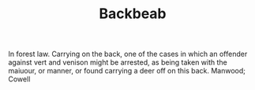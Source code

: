 ---
title: Backbeab
permalink: "/definitions/backbeab.html"
body: In forest law. Carrying on the back, one of the cases in which an offender against
  vert and venison might be arrested, as being taken with the maiuour, or manner,
  or found carrying a deer off on this back. Manwood; Cowell
published_at: '2018-07-07'
layout: post
---